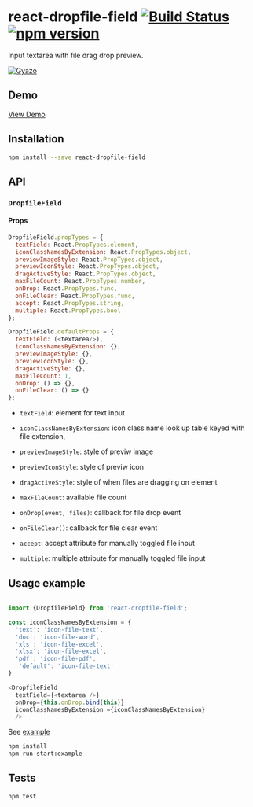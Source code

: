 # react-dropfile-field [![Build Status](https://travis-ci.org/georgeOsdDev/react-dropfile-field.svg?branch=develop)](https://travis-ci.org/georgeOsdDev/react-dropfile-field) [![npm version](https://badge.fury.io/js/react-dropfile-field.svg)](http://badge.fury.io/js/react-dropfile-field)

Input textarea with file drag drop preview.

[![Gyazo](http://i.gyazo.com/3241ddd32aadcbafe909580a703ab88c.gif)](http://gyazo.com/3241ddd32aadcbafe909580a703ab88c)

## Demo

[View Demo](http://georgeosddev.github.io/react-dropfile-field/example/)

## Installation

```bash
npm install --save react-dropfile-field
```

## API

### `DropfileField`

#### Props

```javascript
DropfileField.propTypes = {
  textField: React.PropTypes.element,
  iconClassNamesByExtension: React.PropTypes.object,
  previewImageStyle: React.PropTypes.object,
  previewIconStyle: React.PropTypes.object,
  dragActiveStyle: React.PropTypes.object,
  maxFileCount: React.PropTypes.number,
  onDrop: React.PropTypes.func,
  onFileClear: React.PropTypes.func,
  accept: React.PropTypes.string,
  multiple: React.PropTypes.bool
};

DropfileField.defaultProps = {
  textField: (<textarea/>),
  iconClassNamesByExtension: {},
  previewImageStyle: {},
  previewIconStyle: {},
  dragActiveStyle: {},
  maxFileCount: 1,
  onDrop: () => {},
  onFileClear: () => {}
};
```

  * `textField`: element for text input

  * `iconClassNamesByExtension`: icon class name look up table keyed with file extension,

  * `previewImageStyle`: style of previw image

  * `previewIconStyle`: style of previw icon

  * `dragActiveStyle`: style of when files are dragging on element

  * `maxFileCount`: available file count

  * `onDrop(event, files)`: callback for file drop event

  * `onFileClear()`: callback for file clear event

  * `accept`: accept attribute for manually toggled file input

  * `multiple`: multiple attribute for manually toggled file input

## Usage example

```javascript

import {DropfileField} from 'react-dropfile-field';

const iconClassNamesByExtension = {
  'text': 'icon-file-text',
  'doc': 'icon-file-word',
  'xls': 'icon-file-excel',
  'xlsx': 'icon-file-excel',
  'pdf': 'icon-file-pdf',
   'default': 'icon-file-text'
}

<DropfileField
  textField={<textarea />}
  onDrop={this.onDrop.bind(this)}
  iconClassNamesByExtension ={iconClassNamesByExtension}
  />
```

See  [example](https://github.com/georgeOsdDev/react-dropfile-field/tree/develop/example)

```bash
npm install
npm run start:example
```

## Tests

```bash
npm test
```